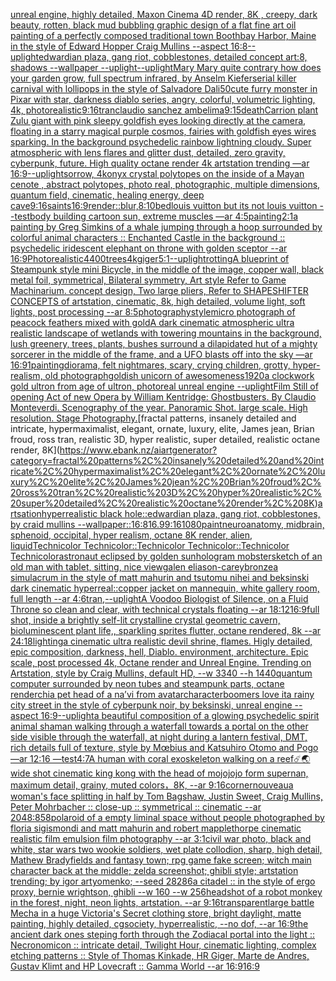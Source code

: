 [unreal engine, highly detailed, Maxon Cinema 4D render, 8K , creepy, dark beauty, rotten, black mud bubbling graphic design of a flat fine art oil painting of a perfectly composed traditional town Boothbay Harbor, Maine in the style of Edward Hopper Craig Mullins --aspect 16:8](https://www.ebank.nz/aiartgenerator?category=unreal%20engine%2C%20highly%20detailed%2C%20Maxon%20Cinema%204D%20render%2C%208K%20%2C%20creepy%2C%20dark%20beauty%2C%20rotten%2C%20black%20mud%20bubbling%20graphic%20design%20of%20a%20flat%20fine%20art%20oil%20painting%20of%20a%20perfectly%20composed%20traditional%20town%20Boothbay%20Harbor%2C%20Maine%20in%20the%20style%20of%20Edward%20Hopper%20Craig%20Mullins%20--aspect%2016%3A8)[--uplight](https://www.ebank.nz/aiartgenerator?category=--uplight)[edwardian plaza, gang riot, cobblestones, detailed concept art:8, shadows --wallpaper --uplight](https://www.ebank.nz/aiartgenerator?category=edwardian%20plaza%2C%20gang%20riot%2C%20cobblestones%2C%20detailed%20concept%20art%3A8%2C%20shadows%20--wallpaper%20--uplight)[--uplight](https://www.ebank.nz/aiartgenerator?category=--uplight)[Mary Mary quite contrary how does your garden grow, full spectrum infrared, by Anselm Kiefer](https://www.ebank.nz/aiartgenerator?category=Mary%20Mary%20quite%20contrary%20how%20does%20your%20garden%20grow%2C%20full%20spectrum%20infrared%2C%20by%20Anselm%20Kiefer)[serial killer carnival with lollipops in the style of Salvadore Dali](https://www.ebank.nz/aiartgenerator?category=serial%20killer%20carnival%20with%20lollipops%20in%20the%20style%20of%20Salvadore%20Dali)[50](https://www.ebank.nz/aiartgenerator?category=50)[cute furry monster in Pixar with star, darkness diablo series, angry, colorful, volumetric lighting, 4k, photorealistic](https://www.ebank.nz/aiartgenerator?category=cute%20furry%20monster%20in%20Pixar%20with%20star%2C%20darkness%20diablo%20series%2C%20angry%2C%20colorful%2C%20volumetric%20lighting%2C%204k%2C%20photorealistic)[9:16](https://www.ebank.nz/aiartgenerator?category=9%3A16)[tran](https://www.ebank.nz/aiartgenerator?category=tran)[claudio sanchez ambelima](https://www.ebank.nz/aiartgenerator?category=claudio%20sanchez%20ambelima)[9:15](https://www.ebank.nz/aiartgenerator?category=9%3A15)[death](https://www.ebank.nz/aiartgenerator?category=death)[Carrion plant Zulu giant  with pink sleepy goldfish eyes looking directly at the camera, floating in a starry magical purple cosmos, fairies with goldfish eyes wires sparking. In the background psychedelic rainbow lightning cloudy. Super atmospheric with lens flares and glitter dust, detailed, zero gravity, cyberpunk, future. High quality octane render 4k artstation trending —ar 16:9](https://www.ebank.nz/aiartgenerator?category=Carrion%20plant%20Zulu%20giant%20%20with%20pink%20sleepy%20goldfish%20eyes%20looking%20directly%20at%20the%20camera%2C%20floating%20in%20a%20starry%20magical%20purple%20cosmos%2C%20fairies%20with%20goldfish%20eyes%20wires%20sparking.%20In%20the%20background%20psychedelic%20rainbow%20lightning%20cloudy.%20Super%20atmospheric%20with%20lens%20flares%20and%20glitter%20dust%2C%20detailed%2C%20zero%20gravity%2C%20cyberpunk%2C%20future.%20High%20quality%20octane%20render%204k%20artstation%20trending%20%E2%80%94ar%2016%3A9)[--uplight](https://www.ebank.nz/aiartgenerator?category=--uplight)[sorrow, 4k](https://www.ebank.nz/aiartgenerator?category=sorrow%2C%204k)[onyx crystal polytopes on the inside of a Mayan cenote , abstract polytopes, photo real, photographic, multiple dimensions, quantum field, cinematic, healing energy, deep cave](https://www.ebank.nz/aiartgenerator?category=onyx%20crystal%20polytopes%20on%20the%20inside%20of%20a%20Mayan%20cenote%20%2C%20abstract%20polytopes%2C%20photo%20real%2C%20photographic%2C%20multiple%20dimensions%2C%20quantum%20field%2C%20cinematic%2C%20healing%20energy%2C%20deep%20cave)[9:16](https://www.ebank.nz/aiartgenerator?category=9%3A16)[saints](https://www.ebank.nz/aiartgenerator?category=saints)[16:9](https://www.ebank.nz/aiartgenerator?category=16%3A9)[render::](https://www.ebank.nz/aiartgenerator?category=render%3A%3A)[blur,](https://www.ebank.nz/aiartgenerator?category=blur%2C)[8:10](https://www.ebank.nz/aiartgenerator?category=8%3A10)[bed](https://www.ebank.nz/aiartgenerator?category=bed)[louis vuitton but its not louis vuitton --test](https://www.ebank.nz/aiartgenerator?category=louis%20vuitton%20but%20its%20not%20louis%20vuitton%20--test)[body building cartoon sun, extreme muscles —ar 4:5](https://www.ebank.nz/aiartgenerator?category=body%20building%20cartoon%20sun%2C%20extreme%20muscles%20%E2%80%94ar%204%3A5)[painting](https://www.ebank.nz/aiartgenerator?category=painting)[2:1](https://www.ebank.nz/aiartgenerator?category=2%3A1)[a painting by Greg Simkins of a whale jumping through a hoop surrounded by colorful animal characters :: Enchanted Castle in the background :: psychedelic iridescent elephant on throne with golden sceptor --ar 16:9](https://www.ebank.nz/aiartgenerator?category=a%20painting%20by%20Greg%20Simkins%20of%20a%20whale%20jumping%20through%20a%20hoop%20surrounded%20by%20colorful%20animal%20characters%20%3A%3A%20Enchanted%20Castle%20in%20the%20background%20%3A%3A%20psychedelic%20iridescent%20elephant%20on%20throne%20with%20golden%20sceptor%20--ar%2016%3A9)[Photorealistic](https://www.ebank.nz/aiartgenerator?category=Photorealistic)[4400](https://www.ebank.nz/aiartgenerator?category=4400)[trees](https://www.ebank.nz/aiartgenerator?category=trees)[4k](https://www.ebank.nz/aiartgenerator?category=4k)[giger](https://www.ebank.nz/aiartgenerator?category=giger)[5:1](https://www.ebank.nz/aiartgenerator?category=5%3A1)[--uplight](https://www.ebank.nz/aiartgenerator?category=--uplight)[rotting](https://www.ebank.nz/aiartgenerator?category=rotting)[A blueprint of Steampunk style mini Bicycle,   in the middle of the image,   copper wall, black metal foil, symmetrical,  Bilateral symmetry,  Art style Refer to Game Machinarium.  concept design, Two large pliers, Refer to SHAPESHIFTER CONCEPTS  of artstation, cinematic,  8k, high detailed,  volume light,  soft lights,  post processing    --ar 8:5](https://www.ebank.nz/aiartgenerator?category=A%20blueprint%20of%20Steampunk%20style%20mini%20Bicycle%2C%20%20%20in%20the%20middle%20of%20the%20image%2C%20%20%20copper%20wall%2C%20black%20metal%20foil%2C%20symmetrical%2C%20%20Bilateral%20symmetry%2C%20%20Art%20style%20Refer%20to%20Game%20Machinarium.%20%20concept%20design%2C%20Two%20large%20pliers%2C%20Refer%20to%20SHAPESHIFTER%20CONCEPTS%20%20of%20artstation%2C%20cinematic%2C%20%208k%2C%20high%20detailed%2C%20%20volume%20light%2C%20%20soft%20lights%2C%20%20post%20processing%20%20%20%20--ar%208%3A5)[photography](https://www.ebank.nz/aiartgenerator?category=photography)[style](https://www.ebank.nz/aiartgenerator?category=style)[micro photograph of peacock feathers mixed with gold](https://www.ebank.nz/aiartgenerator?category=micro%20photograph%20of%20peacock%20feathers%20mixed%20with%20gold)[A dark cinematic atmospheric ultra realistic landscape of wetlands with towering mountains in the background, lush greenery, trees, plants, bushes surround a dilapidated hut of a mighty sorcerer in the middle of the frame, and a UFO blasts off into the sky —ar 16:9](https://www.ebank.nz/aiartgenerator?category=A%20dark%20cinematic%20atmospheric%20ultra%20realistic%20landscape%20of%20wetlands%20with%20towering%20mountains%20in%20the%20background%2C%20lush%20greenery%2C%20trees%2C%20plants%2C%20bushes%20surround%20a%20dilapidated%20hut%20of%20a%20mighty%20sorcerer%20in%20the%20middle%20of%20the%20frame%2C%20and%20a%20UFO%20blasts%20off%20into%20the%20sky%20%E2%80%94ar%2016%3A9)[1](https://www.ebank.nz/aiartgenerator?category=1)[painting](https://www.ebank.nz/aiartgenerator?category=painting)[diorama, felt nightmares, scary, crying children, grotty, hyper-realism, old photograph](https://www.ebank.nz/aiartgenerator?category=diorama%2C%20felt%20nightmares%2C%20scary%2C%20crying%20children%2C%20grotty%2C%20hyper-realism%2C%20old%20photograph)[goldish unicorn of awesomeness](https://www.ebank.nz/aiartgenerator?category=goldish%20unicorn%20of%20awesomeness)[1920](https://www.ebank.nz/aiartgenerator?category=1920)[a clockwork gold ultron from age of ultron, photoreal unreal engine --uplight](https://www.ebank.nz/aiartgenerator?category=a%20clockwork%20gold%20ultron%20from%20age%20of%20ultron%2C%20photoreal%20unreal%20engine%20--uplight)[Film Still of opening Act of new Opera by William Kentridge: Ghostbusters. By Claudio Monteverdi. Scenography of the year. Panoramic Shot.  large scale. High resolution. Stage Photography.](https://www.ebank.nz/aiartgenerator?category=Film%20Still%20of%20opening%20Act%20of%20new%20Opera%20by%20William%20Kentridge%3A%20Ghostbusters.%20By%20Claudio%20Monteverdi.%20Scenography%20of%20the%20year.%20Panoramic%20Shot.%20%20large%20scale.%20High%20resolution.%20Stage%20Photography.)[fractal patterns, insanely detailed and intricate, hypermaximalist, elegant, ornate, luxury, elite, James jean, Brian froud, ross tran, realistic 3D, hyper realistic, super detailed, realistic octane render, 8K](https://www.ebank.nz/aiartgenerator?category=fractal%20patterns%2C%20insanely%20detailed%20and%20intricate%2C%20hypermaximalist%2C%20elegant%2C%20ornate%2C%20luxury%2C%20elite%2C%20James%20jean%2C%20Brian%20froud%2C%20ross%20tran%2C%20realistic%203D%2C%20hyper%20realistic%2C%20super%20detailed%2C%20realistic%20octane%20render%2C%208K)[artsation](https://www.ebank.nz/aiartgenerator?category=artsation)[hyperrealistic black hole](https://www.ebank.nz/aiartgenerator?category=hyperrealistic%20black%20hole)[::](https://www.ebank.nz/aiartgenerator?category=%3A%3A)[edwardian plaza, gang riot, cobblestones, by craid mullins --wallpaper](https://www.ebank.nz/aiartgenerator?category=edwardian%20plaza%2C%20gang%20riot%2C%20cobblestones%2C%20by%20craid%20mullins%20--wallpaper)[::](https://www.ebank.nz/aiartgenerator?category=%3A%3A)[16:8](https://www.ebank.nz/aiartgenerator?category=16%3A8)[16.9](https://www.ebank.nz/aiartgenerator?category=16.9)[9:16](https://www.ebank.nz/aiartgenerator?category=9%3A16)[1080](https://www.ebank.nz/aiartgenerator?category=1080)[paint](https://www.ebank.nz/aiartgenerator?category=paint)[neuroanatomy, midbrain, sphenoid, occipital, hyper realism, octane 8K render, alien, liquid](https://www.ebank.nz/aiartgenerator?category=neuroanatomy%2C%20midbrain%2C%20sphenoid%2C%20occipital%2C%20hyper%20realism%2C%20octane%208K%20render%2C%20alien%2C%20liquid)[Technicolor Technicolor::Technicolor Technicolor::Technicolor Technicolor](https://www.ebank.nz/aiartgenerator?category=Technicolor%20Technicolor%3A%3ATechnicolor%20Technicolor%3A%3ATechnicolor%20Technicolor)[astronaut eclipsed by golden sun](https://www.ebank.nz/aiartgenerator?category=astronaut%20eclipsed%20by%20golden%20sun)[hologram mobster](https://www.ebank.nz/aiartgenerator?category=hologram%20mobster)[sketch of an old man with tablet, sitting, nice view](https://www.ebank.nz/aiartgenerator?category=sketch%20of%20an%20old%20man%20with%20tablet%2C%20sitting%2C%20nice%20view)[galen eliason-carey](https://www.ebank.nz/aiartgenerator?category=galen%20eliason-carey)[bronze](https://www.ebank.nz/aiartgenerator?category=bronze)[a simulacrum in the style of matt mahurin and tsutomu nihei and beksinski dark cinematic hyperreal](https://www.ebank.nz/aiartgenerator?category=a%20simulacrum%20in%20the%20style%20of%20matt%20mahurin%20and%20tsutomu%20nihei%20and%20beksinski%20dark%20cinematic%20hyperreal)[::](https://www.ebank.nz/aiartgenerator?category=%3A%3A)[copper jacket on mannequin, white gallery room, full length --ar 4:6](https://www.ebank.nz/aiartgenerator?category=copper%20jacket%20on%20mannequin%2C%20white%20gallery%20room%2C%20full%20length%20--ar%204%3A6)[tran,](https://www.ebank.nz/aiartgenerator?category=tran%2C)[--uplight](https://www.ebank.nz/aiartgenerator?category=--uplight)[A Voodoo Biologist of Silence, on a Fluid Throne so clean and clear, with technical crystals floating --ar 18:12](https://www.ebank.nz/aiartgenerator?category=A%20Voodoo%20Biologist%20of%20Silence%2C%20on%20a%20Fluid%20Throne%20so%20clean%20and%20clear%2C%20with%20technical%20crystals%20floating%20--ar%2018%3A12)[16:9](https://www.ebank.nz/aiartgenerator?category=16%3A9)[full shot, inside a brightly self-lit crystalline crystal geometric cavern, bioluminescent plant life,, sparkling sprites flutter, octane rendered, 8k --ar 24:18](https://www.ebank.nz/aiartgenerator?category=full%20shot%2C%20inside%20a%20brightly%20self-lit%20crystalline%20crystal%20geometric%20cavern%2C%20bioluminescent%20plant%20life%2C%2C%20sparkling%20sprites%20flutter%2C%20octane%20rendered%2C%208k%20--ar%2024%3A18)[lighting](https://www.ebank.nz/aiartgenerator?category=lighting)[a cinematic ultra realistic devil shrine, flames. Higly detailed, epic composition, darkness, hell, Diablo. environment, architecture. Epic scale, post processed 4k, Octane render and Unreal Engine. Trending on Artstation, style by Craig Mullins, default HD, --w 3340 --h 1440](https://www.ebank.nz/aiartgenerator?category=a%20cinematic%20ultra%20realistic%20devil%20shrine%2C%20flames.%20Higly%20detailed%2C%20epic%20composition%2C%20darkness%2C%20hell%2C%20Diablo.%20environment%2C%20architecture.%20Epic%20scale%2C%20post%20processed%204k%2C%20Octane%20render%20and%20Unreal%20Engine.%20Trending%20on%20Artstation%2C%20style%20by%20Craig%20Mullins%2C%20default%20HD%2C%20--w%203340%20--h%201440)[quantum computer surrounded by neon tubes and steampunk parts, octane render](https://www.ebank.nz/aiartgenerator?category=quantum%20computer%20surrounded%20by%20neon%20tubes%20and%20steampunk%20parts%2C%20octane%20render)[chia pet head of a na’vi from avatar](https://www.ebank.nz/aiartgenerator?category=chia%20pet%20head%20of%20a%20na%E2%80%99vi%20from%20avatar)[character](https://www.ebank.nz/aiartgenerator?category=character)[boomers love it](https://www.ebank.nz/aiartgenerator?category=boomers%20love%20it)[a rainy city street in the style of cyberpunk noir, by beksinski, unreal engine --aspect 16:9](https://www.ebank.nz/aiartgenerator?category=a%20rainy%20city%20street%20in%20the%20style%20of%20cyberpunk%20noir%2C%20by%20beksinski%2C%20unreal%20engine%20--aspect%2016%3A9)[--uplight](https://www.ebank.nz/aiartgenerator?category=--uplight)[a beautiful composition of a glowing psychedelic spirit animal shaman walking through a waterfall towards a portal on the other side visible through the waterfall, at night during a lantern festival, DMT,  rich details full of texture, style by Mœbius and Katsuhiro Otomo and Pogo —ar 12:16 —test](https://www.ebank.nz/aiartgenerator?category=a%20beautiful%20composition%20of%20a%20glowing%20psychedelic%20spirit%20animal%20shaman%20walking%20through%20a%20waterfall%20towards%20a%20portal%20on%20the%20other%20side%20visible%20through%20the%20waterfall%2C%20at%20night%20during%20a%20lantern%20festival%2C%20DMT%2C%20%20rich%20details%20full%20of%20texture%2C%20style%20by%20M%C5%93bius%20and%20Katsuhiro%20Otomo%20and%20Pogo%20%E2%80%94ar%2012%3A16%20%E2%80%94test)[4:7](https://www.ebank.nz/aiartgenerator?category=4%3A7)[A human with coral exoskeleton walking on a reef](https://www.ebank.nz/aiartgenerator?category=A%20human%20with%20coral%20exoskeleton%20walking%20on%20a%20reef)[☄️🌏](https://www.ebank.nz/aiartgenerator?category=%E2%98%84%EF%B8%8F%F0%9F%8C%8F)[wide shot cinematic king kong with the head of mojojojo form supernan, maximum detail, grainy, muted colors，8K, --ar 9:16](https://www.ebank.nz/aiartgenerator?category=wide%20shot%20cinematic%20king%20kong%20with%20the%20head%20of%20mojojojo%20form%20supernan%2C%20maximum%20detail%2C%20grainy%2C%20muted%20colors%EF%BC%8C8K%2C%20--ar%209%3A16)[corner](https://www.ebank.nz/aiartgenerator?category=corner)[nouveau](https://www.ebank.nz/aiartgenerator?category=nouveau)[a woman's face splitting in half by Tom Bagshaw, Justin Sweet, Craig Mullins, Peter Mohrbacher :: close-up :: symmetrical :: cinematic --ar 2048:858](https://www.ebank.nz/aiartgenerator?category=a%20woman%27s%20face%20splitting%20in%20half%20by%20Tom%20Bagshaw%2C%20Justin%20Sweet%2C%20Craig%20Mullins%2C%20Peter%20Mohrbacher%20%3A%3A%20close-up%20%3A%3A%20symmetrical%20%3A%3A%20cinematic%20--ar%202048%3A858)[polaroid of a empty liminal space without people photographed by floria sigismondi and matt mahurin and robert mapplethorpe cinematic realistic film emulsion film photography --ar 3:1](https://www.ebank.nz/aiartgenerator?category=polaroid%20of%20a%20empty%20liminal%20space%20without%20people%20photographed%20by%20floria%20sigismondi%20and%20matt%20mahurin%20and%20robert%20mapplethorpe%20cinematic%20realistic%20film%20emulsion%20film%20photography%20--ar%203%3A1)[civil war photo, black and white, star wars two wookie soldiers, wet plate collodion, sharp, high detail, Mathew Brady](https://www.ebank.nz/aiartgenerator?category=civil%20war%20photo%2C%20black%20and%20white%2C%20star%20wars%20two%20wookie%20soldiers%2C%20wet%20plate%20collodion%2C%20sharp%2C%20high%20detail%2C%20Mathew%20Brady)[fields and fantasy town; rpg game fake screen; witch main character back at the middle; zelda screenshot; ghibli style; artstation trending; by igor artyomenko; --seed 28286](https://www.ebank.nz/aiartgenerator?category=fields%20and%20fantasy%20town%3B%20rpg%20game%20fake%20screen%3B%20witch%20main%20character%20back%20at%20the%20middle%3B%20zelda%20screenshot%3B%20ghibli%20style%3B%20artstation%20trending%3B%20by%20igor%20artyomenko%3B%20--seed%2028286)[a citadel :: in the style of ergo proxy, bernie wrightson, ghibli --w 160 --w 256](https://www.ebank.nz/aiartgenerator?category=a%20citadel%20%3A%3A%20in%20the%20style%20of%20ergo%20proxy%2C%20bernie%20wrightson%2C%20ghibli%20--w%20160%20--w%20256)[headshot of a robot monkey in the forest, night, neon lights, artstation. --ar 9:16](https://www.ebank.nz/aiartgenerator?category=headshot%20of%20a%20robot%20monkey%20in%20the%20forest%2C%20night%2C%20neon%20lights%2C%20artstation.%20--ar%209%3A16)[transparent](https://www.ebank.nz/aiartgenerator?category=transparent)[large battle Mecha in a huge Victoria's Secret clothing store, bright daylight, matte painting, highly detailed, cgsociety, hyperrealistic, --no dof, --ar 16:9](https://www.ebank.nz/aiartgenerator?category=large%20battle%20Mecha%20in%20a%20huge%20Victoria%27s%20Secret%20clothing%20store%2C%20bright%20daylight%2C%20matte%20painting%2C%20highly%20detailed%2C%20cgsociety%2C%20hyperrealistic%2C%20--no%20dof%2C%20--ar%2016%3A9)[the ancient dark ones steping forth through the Zodiacal portal into the light :: Necronomicon :: intricate detail, Twilight Hour,  cinematic lighting, complex etching patterns :: Style of Thomas Kinkade, HR Giger, Marte de Andres, Gustav Klimt and HP Lovecraft :: Gamma World --ar 16:9](https://www.ebank.nz/aiartgenerator?category=the%20ancient%20dark%20ones%20steping%20forth%20through%20the%20Zodiacal%20portal%20into%20the%20light%20%3A%3A%20Necronomicon%20%3A%3A%20intricate%20detail%2C%20Twilight%20Hour%2C%20%20cinematic%20lighting%2C%20complex%20etching%20patterns%20%3A%3A%20Style%20of%20Thomas%20Kinkade%2C%20HR%20Giger%2C%20Marte%20de%20Andres%2C%20Gustav%20Klimt%20and%20HP%20Lovecraft%20%3A%3A%20Gamma%20World%20--ar%2016%3A9)[16:9](https://www.ebank.nz/aiartgenerator?category=16%3A9)